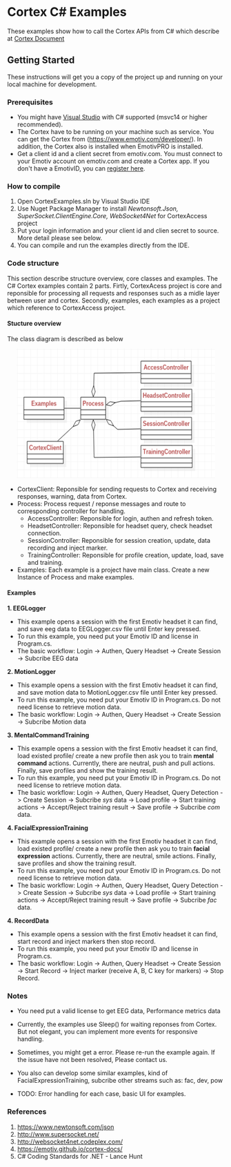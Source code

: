 # Cortex C# Examples
These examples show how to call the Cortex APIs from C# which describe at [Cortex Document](https://emotiv.github.io/cortex-docs/)

## Getting Started
These instructions will get you a copy of the project up and running on your local machine for development.
### Prerequisites
* You might have [Visual Studio](https://www.visualstudio.com/) with C# supported (msvc14 or higher recommended).
* The Cortex have to be running on your machine such as service. You can get the Cortex from (https://www.emotiv.com/developer/). In addition, the Cortex also is installed when EmotivPRO is installed.
* Get a client id and a client secret from emotiv.com. You must connect to your Emotiv account on emotiv.com and create a Cortex app. If you don't have a EmotivID, you can [register here](https://id.emotivcloud.com/eoidc/account/registration/).

### How to compile
<!-- how to compile  -->
1. Open CortexExamples.sln by Visual Studio IDE
2. Use Nuget Package Manager to install _Newtonsoft.Json, SuperSocket.ClientEngine.Core, WebSocket4Net_ for CortexAccess project
3. Put your login information and your client id and clien secret to source. More detail please see below.
4. You can compile and run the examples directly from the IDE.

### Code structure
<!-- Code structure :overview about projects, classes in CortexAccess project and other examples-->
This section describe structure overview, core classes and examples. The C# Cortex examples contain 2 parts. Firtly, CortexAcess project is core and reponsible for processing all requests and responses such as a midle layer between user and cortex. Secondly, examples, each examples as a project which reference to CortexAccess project.
<!-- Structure overview -->
#### Stucture overview
The class diagram is described as below
<p align="center">
  <img width="460" height="300" src="Resources/Images/classDiagram.png">
</p>

* CortexClient: Reponsible for sending requests to Cortex and receiving responses, warning, data from Cortex.
* Process: Process request / reponse messages and route to corresponding controller for handling.
  * AccessController: Reponsible for login, authen and refresh token.
  * HeadsetController: Reponsible for headset query, check headset connection.
  * SessionController: Reponsible for session creation, update, data recording and inject marker.
  * TrainingController: Reponsible for profile creation, update, load, save and training.
* Examples: Each example is a project have main class. Create a new Instance of Process and make examples.

#### Examples
**1. EEGLogger**
* This example opens a session with the first Emotiv headset it can find, and save eeg data to EEGLogger.csv file until Enter key pressed. 
* To run this example, you need put your Emotiv ID and license in Program.cs.
* The basic workflow: Login -> Authen, Query Headset -> Create Session -> Subcribe EEG data

**2. MotionLogger**
* This example opens a session with the first Emotiv headset it can find, and save motion data to MotionLogger.csv file until Enter key pressed.
* To run this example, you need put your Emotiv ID in Program.cs. Do not need license to retrieve motion data.
* The basic workflow: Login -> Authen, Query Headset -> Create Session -> Subcribe Motion data 

**3. MentalCommandTraining**
* This example opens a session with the first Emotiv headset it can find, load existed profile/ create a new profile then ask you to train **mental command** actions. Currently, there are neutral, push and pull actions. Finally, save profiles and show the training result.
* To run this example, you need put your Emotiv ID in Program.cs. Do not need license to retrieve motion data.
* The basic workflow: Login -> Authen, Query Headset, Query Detection -> Create Session -> Subcribe _sys_ data -> Load profile -> Start training actions -> Accept/Reject training result -> Save profile -> Subcribe _com_ data.

**4. FacialExpressionTraining**
* This example opens a session with the first Emotiv headset it can find, load existed profile/ create a new profile then ask you to train **facial expression** actions. Currently, there are neutral, smile actions. Finally, save profiles and show the training result.
* To run this example, you need put your Emotiv ID in Program.cs. Do not need license to retrieve motion data.
* The basic workflow: Login -> Authen, Query Headset, Query Detection -> Create Session -> Subcribe _sys_ data -> Load profile -> Start training actions -> Accept/Reject training result -> Save profile -> Subcribe _fac_ data.

**4. RecordData**
* This example opens a session with the first Emotiv headset it can find, start record and inject markers then stop record.
* To run this example, you need put your Emotiv ID and license in Program.cs.
* The basic workflow: Login -> Authen, Query Headset -> Create Session -> Start Record -> Inject marker (receive A, B, C key for markers) -> Stop Record.

### Notes
* You need put a valid license to get EEG data, Performance metrics data
* Currently, the examples use Sleep() for waiting reponses from Cortex. But not elegant, you can implement more events for responsive handling.
* Sometimes, you might get a error. Please re-run the example again. If the issue have not been resolved, Please contact us. 
* You also can develop some similar examples, kind of FacialExpressionTraining, subcribe other streams such as: fac, dev, pow

* TODO: Error handling for each case, basic UI for examples.

### References
1. https://www.newtonsoft.com/json
2. http://www.supersocket.net/
3. http://websocket4net.codeplex.com/
4. https://emotiv.github.io/cortex-docs/
5. C# Coding Standards for .NET - Lance Hunt
